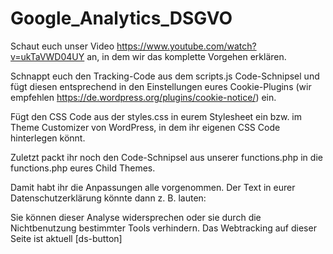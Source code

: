 # Google_Analytics_DSGVO
Schaut euch unser Video https://www.youtube.com/watch?v=ukTaVWD04UY an, in dem wir das komplette Vorgehen erklären.

Schnappt euch den Tracking-Code aus dem scripts.js Code-Schnipsel und fügt diesen entsprechend in den Einstellungen eures Cookie-Plugins (wir empfehlen https://de.wordpress.org/plugins/cookie-notice/) ein.

Fügt den CSS Code aus der styles.css in eurem Stylesheet ein bzw. im Theme Customizer von WordPress, in dem ihr eigenen CSS Code hinterlegen könnt.

Zuletzt packt ihr noch den Code-Schnipsel aus unserer functions.php in die functions.php eures Child Themes.

Damit habt ihr die Anpassungen alle vorgenommen. Der Text in eurer Datenschutzerklärung könnte dann z. B. lauten:

Sie können dieser Analyse widersprechen oder sie durch die Nichtbenutzung bestimmter Tools verhindern. Das Webtracking auf dieser Seite ist aktuell [ds-button]

